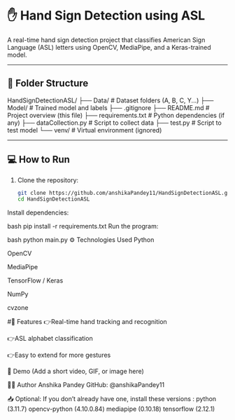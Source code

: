 # ✋ Hand Sign Detection using ASL

A real-time hand sign detection project that classifies American Sign Language (ASL) letters using OpenCV, MediaPipe, and a Keras-trained model.

---

## 📁 Folder Structure

HandSignDetectionASL/
├── Data/ # Dataset folders (A, B, C, Y...)
├── Model/ # Trained model and labels
├── .gitignore
├── README.md # Project overview (this file)
├── requirements.txt # Python dependencies (if any)
├── dataCollection.py # Script to collect data
├── test.py # Script to test model
└── venv/ # Virtual environment (ignored)

---

## 💻 How to Run

1. Clone the repository:
   ```bash
   git clone https://github.com/anshikaPandey11/HandSignDetectionASL.git
   cd HandSignDetectionASL
Install dependencies:

bash
pip install -r requirements.txt
Run the program:

bash
python main.py
⚙️ Technologies Used
Python

OpenCV

MediaPipe

TensorFlow / Keras

NumPy

cvzone

#📌 Features
👉Real-time hand tracking and recognition

👉ASL alphabet classification

👉Easy to extend for more gestures

🧪 Demo
(Add a short video, GIF, or image here)


🙋‍♀️ Author
Anshika Pandey
GitHub: @anshikaPandey11

📥 Optional: 
If you don’t already have one, install these versions :
python (3.11.7)
opencv-python (4.10.0.84)
mediapipe (0.10.18)
tensorflow (2.12.1)
